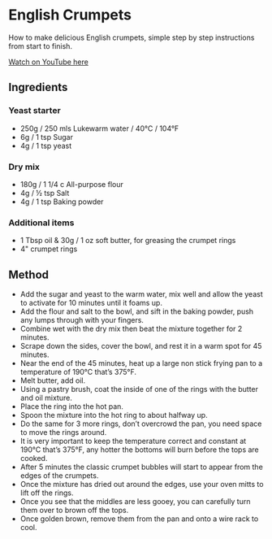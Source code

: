 # English Crumpets

How to make delicious English crumpets, simple step by step instructions from start to finish.

[Watch on YouTube here](https://youtu.be/ganHDnSz3yw)

## Ingredients

### Yeast starter

- 250g / 250 mls Lukewarm water / 40°C / 104°F
- 6g / 1 tsp Sugar
- 4g / 1 tsp yeast

### Dry mix

- 180g / 1 1/4 c All-purpose flour
- 4g / ½ tsp Salt
- 4g / 1 tsp Baking powder

### Additional items

- 1 Tbsp oil & 30g / 1 oz soft butter, for greasing the crumpet rings
- 4" crumpet rings

## Method

- Add the sugar and yeast to the warm water, mix well and allow the yeast to activate for 10 minutes until it foams up.
- Add the flour and salt to the bowl, and sift in the baking powder, push any lumps through with your fingers.
- Combine wet with the dry mix then beat the mixture together for 2 minutes.
- Scrape down the sides, cover the bowl, and rest it in a warm spot for 45 minutes.
- Near the end of the 45 minutes, heat up a large non stick frying pan to a temperature of 190°C that’s 375°F.
- Melt butter, add oil.
- Using a pastry brush, coat the inside of one of the rings with the butter and oil mixture.
- Place the ring into the hot pan.
- Spoon the mixture into the hot ring to about halfway up.
- Do the same for 3 more rings, don’t overcrowd the pan, you need space to move the rings around.
- It is very important to keep the temperature correct and constant at 190°C that’s 375°F, any hotter the bottoms will burn before the tops are cooked.
- After 5 minutes the classic crumpet bubbles will start to appear from the edges of the crumpets.
- Once the mixture has dried out around the edges, use your oven mitts to lift off the rings.
- Once you see that the middles are less gooey, you can carefully turn them over to brown off the tops.
- Once golden brown, remove them from the pan and onto a wire rack to cool.


<!-- Notes

    20230520: Make for the first time. Rise time was 75 minutes due to a call. Nice and bubbly mix. Heat cast iron skillet at 1000W, then reduce to 700W to bake.
    Yield: 5 crumpets using 2 4" rings.
    Next time, increase the water from 235ml to 250ml to make it a bit thiner. 
-->
